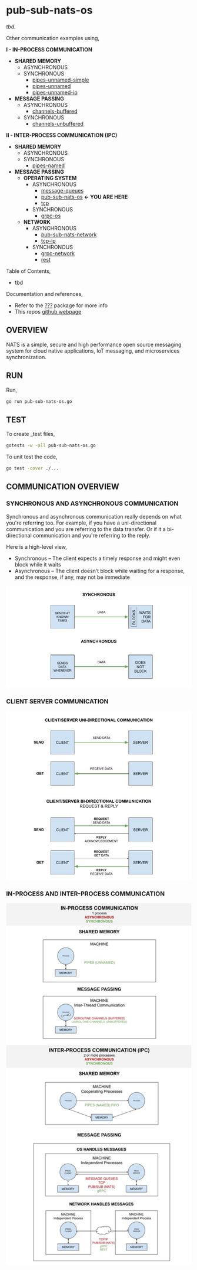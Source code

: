 # pub-sub-nats-os

_tbd._

Other communication examples using,

**I - IN-PROCESS COMMUNICATION**

* **SHARED MEMORY**
  * ASYNCHRONOUS
  * SYNCHRONOUS
    * [pipes-unnamed-simple](https://github.com/JeffDeCola/my-go-examples/tree/master/in-process-communication/shared-memory/synchronous/pipes-unnamed-simple)
    * [pipes-unnamed](https://github.com/JeffDeCola/my-go-examples/tree/master/in-process-communication/shared-memory/synchronous/pipes-unnamed)
    * [pipes-unnamed-io](https://github.com/JeffDeCola/my-go-examples/tree/master/in-process-communication/shared-memory/synchronous/pipes-unnamed-io)
* **MESSAGE PASSING**
  * ASYNCHRONOUS
    * [channels-buffered](https://github.com/JeffDeCola/my-go-examples/tree/master/in-process-communication/message-passing/asynchronous/channels-buffered)
  * SYNCHRONOUS
    * [channels-unbuffered](https://github.com/JeffDeCola/my-go-examples/tree/master/in-process-communication/message-passing/synchronous/channels-unbuffered)

**II - INTER-PROCESS COMMUNICATION (IPC)**

* **SHARED MEMORY**
  * ASYNCHRONOUS
  * SYNCHRONOUS
    * [pipes-named](https://github.com/JeffDeCola/my-go-examples/tree/master/inter-process-communication-ipc/shared-memory/synchronous/pipes-named)
* **MESSAGE PASSING**
  * **OPERATING SYSTEM**
    * ASYNCHRONOUS
      * [message-queues](https://github.com/JeffDeCola/my-go-examples/tree/master/inter-process-communication-ipc/message-passing/operating-system/asynchronous/message-queues)
      * [pub-sub-nats-os](https://github.com/JeffDeCola/my-go-examples/tree/master/inter-process-communication-ipc/message-passing/operating-system/asynchronous/pub-sub-nats-os)
        **<- YOU ARE HERE**
      * [tcp](https://github.com/JeffDeCola/my-go-examples/tree/master/inter-process-communication-ipc/message-passing/operating-system/asynchronous/tcp)
    * SYNCHRONOUS
      * [grpc-os](https://github.com/JeffDeCola/my-go-examples/tree/master/inter-process-communication-ipc/message-passing/operating-system/synchronous/grpc-os)
  * **NETWORK**
    * ASYNCHRONOUS
      * [pub-sub-nats-network](https://github.com/JeffDeCola/my-go-examples/tree/master/inter-process-communication-ipc/message-passing/network/asynchronous/pub-sub-nats-network)
      * [tcp-ip](https://github.com/JeffDeCola/my-go-examples/tree/master/inter-process-communication-ipc/message-passing/network/asynchronous/tcp-ip)
    * SYNCHRONOUS
      * [grpc-network](https://github.com/JeffDeCola/my-go-examples/tree/master/inter-process-communication-ipc/message-passing/network/synchronous/grpc-network)
      * [rest](https://github.com/JeffDeCola/my-go-examples/tree/master/inter-process-communication-ipc/message-passing/network/synchronous/rest)

Table of Contents,

* tbd

Documentation and references,

* Refer to the
  [???](https://pkg.go.dev/????)
  package for more info
* This repos [github webpage](https://jeffdecola.github.io/my-go-examples/)

## OVERVIEW

NATS is a simple, secure and high performance open source messaging
system for cloud native applications, IoT messaging, and microservices
synchronization.

## RUN

Run,

```bash
go run pub-sub-nats-os.go
```

## TEST

To create _test files,

```bash
gotests -w -all pub-sub-nats-os.go
```

To unit test the code,

```bash
go test -cover ./... 
```

## COMMUNICATION OVERVIEW

### SYNCHRONOUS AND ASYNCHRONOUS COMMUNICATION

Synchronous and asynchronous communication really depends on
what you're referring too. For example, if you have a uni-directional
communication and you are referring to the data transfer. Or if it
a bi-directional communication and you're referring to
the reply.

Here is a high-level view,

* Synchronous – The client expects a timely response and might
  even block while it waits
* Asynchronous – The client doesn’t block while waiting for a response,
  and the response, if any, may not be immediate

![IMAGE - synchronous-and-asynchronous-communication.jpg - IMAGE](../../../../../docs/pics/in-process-communication/synchronous-and-asynchronous-communication.jpg)

### CLIENT SERVER COMMUNICATION

![IMAGE - client-server-communication.jpg - IMAGE](../../../../../docs/pics/in-process-communication/client-server-communication.jpg)

### IN-PROCESS AND INTER-PROCESS COMMUNICATION

![IMAGE - in-process-and-inter-process-communication.jpg - IMAGE](../../../../../docs/pics/in-process-communication/in-process-and-inter-process-communication.jpg)
